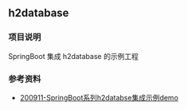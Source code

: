 ## h2database 

### 项目说明

SpringBoot 集成 h2database 的示例工程

### 参考资料

- [200911-SpringBoot系列h2databse集成示例demo](http://spring.hhui.top/spring-blog/2020/09/11/200911-SpringBoot%E7%B3%BB%E5%88%97h2databse%E9%9B%86%E6%88%90%E7%A4%BA%E4%BE%8Bdemo/)